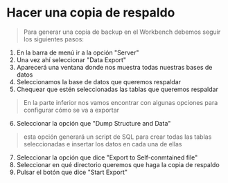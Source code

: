# Hacer una copia de respaldo

> Para generar una copia de backup en el Workbench debemos seguir los siguientes pasos: 

1. En la barra de menú ir a la opción "Server"
2. Una vez ahí seleccionar "Data Export"
3. Aparecerá una ventana donde nos muestra todas nuestras bases de datos
4. Seleccionamos la base de datos que queremos respaldar
5. Chequear que estén seleccionadas las tablas que queremos respaldar

> En la parte inferior nos vamos encontrar con algunas opciones para configurar cómo se va a exportar

6. Seleccionar la opción que "Dump Structure and Data"

> esta opción generará un script de SQL para crear todas las tablas seleccionadas e insertar los datos en cada una de ellas

7. Seleccionar la opción que dice "Export to Self-conmtained file"
8. Seleccionar en qué directorio queremos que haga la copia de respaldo
9. Pulsar el botón que dice "Start Export"
